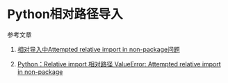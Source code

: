 # Python相对路径导入

参考文章

1. [相对导入中Attempted relative import in non-package问题](https://www.cnblogs.com/qingyuanjushi/p/6400067.html)

2. [Python：Relative import 相对路径 ValueError: Attempted relative import in non-package](http://blog.csdn.net/chinaren0001/article/details/7338041)
